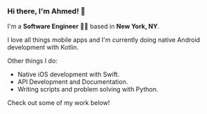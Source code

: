 ### Hi there, I'm Ahmed! 👋

I'm a **Software Engineer** 👨‍💻 based in **New York, NY**.

I love all things mobile apps and I'm currently doing native Android development with Kotlin.

Other things I do:
- Native iOS development with Swift.
- API Development and Documentation.
- Writing scripts and problem solving with Python.

Check out some of my work below!
